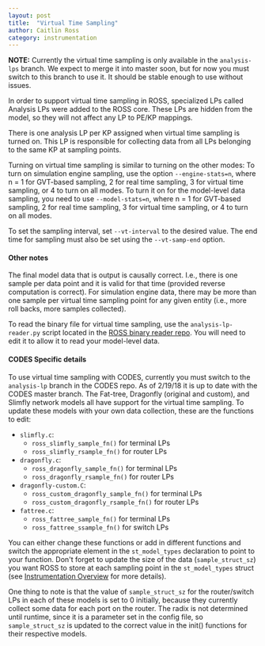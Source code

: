 ```yaml
---
layout: post
title:  "Virtual Time Sampling"
author: Caitlin Ross
category: instrumentation
---
```


**NOTE:** Currently the virtual time sampling is only available in the `analysis-lps` branch.
We expect to merge it into master soon, but for now you must switch to this branch to use it.
It should be stable enough to use without issues.

In order to support virtual time sampling in ROSS, specialized LPs called Analysis LPs were added to the ROSS core.
These LPs are hidden from the model, so they will not affect any LP to PE/KP mappings.

There is one analysis LP per KP assigned when virtual time sampling is turned on.
This LP is responsible for collecting data from all LPs belonging to the same KP at sampling points.

Turning on virtual time sampling is similar to turning on the other modes: 
To turn on simulation engine sampling, use the option `--engine-stats=n`, where n = 1 for GVT-based sampling, 2 for real time sampling, 3 for virtual time sampling, or 4 to turn on all modes.
To turn it on for the model-level data sampling, you need to use `--model-stats=n`, where n = 1 for GVT-based sampling, 2 for real time sampling, 3 for virtual time sampling, or 4 to turn on all modes.

To set the sampling interval, set `--vt-interval` to the desired value.
The end time for sampling must also be set using the `--vt-samp-end` option. 


#### Other notes
The final model data that is output is causally correct. I.e., there is one sample per data point and it is valid for that time (provided reverse computation is correct).
For simulation engine data, there may be more than one sample per virtual time sampling point for any given entity (i.e., more roll backs, more samples collected).

To read the binary file for virtual time sampling, use the `analysis-lp-reader.py` script located in the [ROSS binary reader repo](https://github.com/caitlinross/ross-binary-reader).
You will need to edit it to allow it to read your model-level data.

#### CODES Specific details
To use virtual time sampling with CODES, currently you must switch to the `analysis-lp` branch in the CODES repo.
As of 2/19/18 it is up to date with the CODES master branch. 
The Fat-tree, Dragonfly (original and custom), and Slimfly network models all have support for the virtual time sampling.
To update these models with your own data collection, these are the functions to edit:

* `slimfly.c`: 
  * `ross_slimfly_sample_fn()` for terminal LPs
  * `ross_slimfly_rsample_fn()` for router LPs
* `dragonfly.c`: 
  * `ross_dragonfly_sample_fn()` for terminal LPs 
  * `ross_dragonfly_rsample_fn()` for router LPs
* `dragonfly-custom.C`: 
  * `ross_custom_dragonfly_sample_fn()` for terminal LPs 
  * `ross_custom_dragonfly_rsample_fn()` for router LPs
* `fattree.c`: 
  * `ross_fattree_sample_fn()` for terminal LPs 
  * `ross_fattree_ssample_fn()` for switch LPs

You can either change these functions or add in different functions and switch the appropriate element in the `st_model_types` declaration to point to your function.
Don't forget to update the size of the data (`sample_struct_sz`) you want ROSS to store at each sampling point in the `st_model_types` struct (see [Instrumentation Overview](instrumentation.html) for more details).

One thing to note is that the value of `sample_struct_sz` for the router/switch LPs in each of these models is set to 0 initially, because they currently collect some data for each port on the router.
The radix is not determined until runtime, since it is a parameter set in the config file, so `sample_struct_sz` is updated to the correct value in the init() functions for their respective models. 
